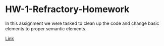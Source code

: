 # HW-1-Refractory-Homework

In this assignment we were tasked to clean up the code and change basic elements to proper semantic elements.

[Link](https://drewalvarez.github.io/HW-1-Refractory-Homework/)
